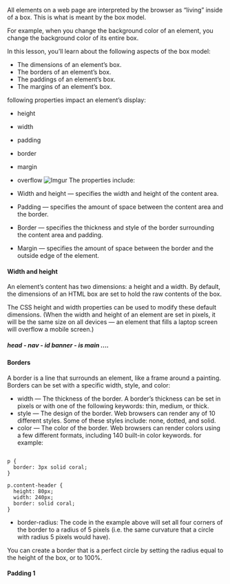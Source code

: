 All elements on a web page are interpreted by the browser as “living” inside of a box. This is what is meant by the box model.

For example, when you change the background color of an element, you change the background color of its entire box.

In this lesson, you’ll learn about the following aspects of the box model:

- The dimensions of an element’s box.
- The borders of an element’s box.
- The paddings of an element’s box.
- The margins of an element’s box.

following properties impact an element’s display:

- height
- width
- padding
- border
- margin
- overflow
![Imgur](https://i.imgur.com/l0jmWzG.png)
The properties include:

- Width and height — specifies the width and height of the content area.
- Padding — specifies the amount of space between the content area and the border.
- Border — specifies the thickness and style of the border surrounding the content area and padding.
- Margin — specifies the amount of space between the border and the outside edge of the element.

#### Width and height
An element’s content has two dimensions: a height and a width. By default, the dimensions of an HTML box are set to hold the raw contents of the box.

The CSS height and width properties can be used to modify these default dimensions. (When the width and height of an element are set in pixels, it will be the same size on all devices — an element that fills a laptop screen will overflow a mobile screen.)

##### head - nav - id banner - is main ....

#### Borders
A border is a line that surrounds an element, like a frame around a painting. Borders can be set with a specific width, style, and color:
- width — The thickness of the border. A border’s thickness can be set in pixels or with one of the following keywords: thin, medium, or thick.
- style — The design of the border. Web browsers can render any of 10 different styles. Some of these styles include: none, dotted, and solid.
- color — The color of the border. Web browsers can render colors using a few different formats, including 140 built-in color keywords.
for example:
<pre><code>
p {
  border: 3px solid coral;
}

p.content-header {
  height: 80px;
  width: 240px;
  border: solid coral;
}
</code></pre>

- border-radius: The code in the example above will set all four corners of the border to a radius of 5 pixels (i.e. the same curvature that a circle with radius 5 pixels would have).

You can create a border that is a perfect circle by setting the radius equal to the height of the box, or to 100%.

#### Padding 1

